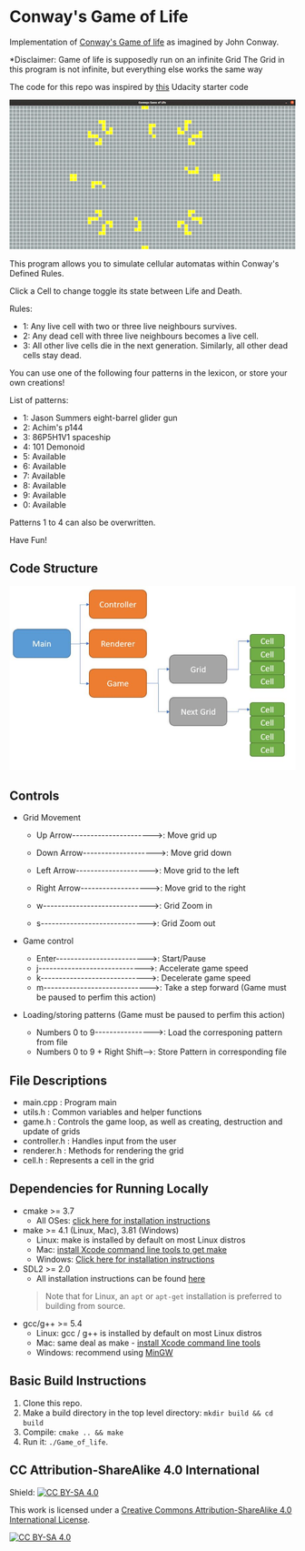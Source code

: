 # Conway's Game of Life

Implementation of [Conway's Game of life](https://en.wikipedia.org/wiki/Conway%27s_Game_of_Life) as imagined by John Conway.

  *Disclaimer: Game of life is supposedly run on an infinite Grid
   The Grid in this program is not infinite, but everything else works the same way

The code for this repo was inspired by [this](https://github.com/udacity/CppND-Capstone-Snake-Game) Udacity starter code 

![](video.gif)

This program allows you to simulate cellular automatas within Conway's Defined Rules.

Click a Cell to change toggle its state between Life and Death.

Rules:
* 1: Any live cell with two or three live neighbours survives.
* 2: Any dead cell with three live neighbours becomes a live cell.
* 3: All other live cells die in the next generation. Similarly, all other dead cells stay dead.

You can use one of the following four patterns in the lexicon, or store your own creations!

List of patterns:
* 1: Jason Summers eight-barrel glider gun
* 2: Achim's p144 
* 3: 86P5H1V1 spaceship
* 4: 101 Demonoid
* 5: Available
* 6: Available
* 7: Available
* 8: Available
* 9: Available
* 0: Available

Patterns 1 to 4 can also be overwritten.

Have Fun!


## Code Structure

<img src="code_structure.JPG"/>

## Controls

* Grid Movement
  * Up Arrow---------------------->: Move grid up
  * Down Arrow-------------------->: Move grid down
  * Left Arrow-------------------->: Move grid to the left
  * Right Arrow------------------->: Move grid to the right

  * w----------------------------->: Grid Zoom in
  * s----------------------------->: Grid Zoom out

* Game control
  * Enter------------------------->: Start/Pause
  * j----------------------------->: Accelerate game speed
  * k----------------------------->: Decelerate game speed
  * m----------------------------->: Take a step forward (Game must be paused to perfim this action)

* Loading/storing patterns (Game must be paused to perfim this action)
  * Numbers 0 to 9---------------->: Load the corresponing pattern from file
  * Numbers 0 to 9 + Right Shift-->: Store Pattern in corresponding file

## File Descriptions

* main.cpp     : Program main
* utils.h      : Common variables and helper functions
* game.h       : Controls the game loop, as well as creating, destruction and update of grids
* controller.h : Handles input from the user
* renderer.h   : Methods for rendering the grid
* cell.h       : Represents a cell in the grid

## Dependencies for Running Locally
* cmake >= 3.7
  * All OSes: [click here for installation instructions](https://cmake.org/install/)
* make >= 4.1 (Linux, Mac), 3.81 (Windows)
  * Linux: make is installed by default on most Linux distros
  * Mac: [install Xcode command line tools to get make](https://developer.apple.com/xcode/features/)
  * Windows: [Click here for installation instructions](http://gnuwin32.sourceforge.net/packages/make.htm)
* SDL2 >= 2.0
  * All installation instructions can be found [here](https://wiki.libsdl.org/Installation)
  >Note that for Linux, an `apt` or `apt-get` installation is preferred to building from source. 
* gcc/g++ >= 5.4
  * Linux: gcc / g++ is installed by default on most Linux distros
  * Mac: same deal as make - [install Xcode command line tools](https://developer.apple.com/xcode/features/)
  * Windows: recommend using [MinGW](http://www.mingw.org/)

## Basic Build Instructions

1. Clone this repo.
2. Make a build directory in the top level directory: `mkdir build && cd build`
3. Compile: `cmake .. && make`
4. Run it: `./Game_of_life`.


## CC Attribution-ShareAlike 4.0 International


Shield: [![CC BY-SA 4.0][cc-by-sa-shield]][cc-by-sa]

This work is licensed under a
[Creative Commons Attribution-ShareAlike 4.0 International License][cc-by-sa].

[![CC BY-SA 4.0][cc-by-sa-image]][cc-by-sa]

[cc-by-sa]: http://creativecommons.org/licenses/by-sa/4.0/
[cc-by-sa-image]: https://licensebuttons.net/l/by-sa/4.0/88x31.png
[cc-by-sa-shield]: https://img.shields.io/badge/License-CC%20BY--SA%204.0-lightgrey.svg
